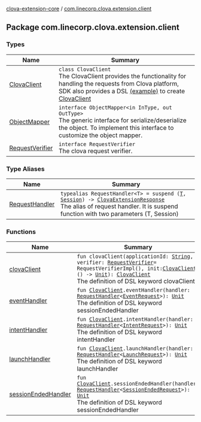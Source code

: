 [clova-extension-core](../index.md) / [com.linecorp.clova.extension.client](./index.md)

## Package com.linecorp.clova.extension.client

### Types

| Name | Summary |
|---|---|
| [ClovaClient](-clova-client/index.md) | `class ClovaClient`<br>The ClovaClient provides the functionality for handling the requests from Clova platform, SDK also provides a DSL [(example)](clova-client.md) to create [ClovaClient](-clova-client/index.md) |
| [ObjectMapper](-object-mapper/index.md) | `interface ObjectMapper<in InType, out OutType>`<br>The generic interface for serialize/deserialize the object. To implement this interface to customize the object mapper. |
| [RequestVerifier](-request-verifier/index.md) | `interface RequestVerifier`<br>The clova request verifier. |

### Type Aliases

| Name | Summary |
|---|---|
| [RequestHandler](-request-handler.md) | `typealias RequestHandler<T> = suspend (`[`T`](-request-handler.md#T)`, `[`Session`](../com.linecorp.clova.extension.model.request/-session/index.md)`) -> `[`ClovaExtensionResponse`](../com.linecorp.clova.extension.model.response/-clova-extension-response/index.md)<br>The alias of request handler. It is suspend function with two parameters (T, Session) |

### Functions

| Name | Summary |
|---|---|
| [clovaClient](clova-client.md) | `fun clovaClient(applicationId: `[`String`](https://kotlinlang.org/api/latest/jvm/stdlib/kotlin/-string/index.html)`, verifier: `[`RequestVerifier`](-request-verifier/index.md)` = RequestVerifierImpl(), init: `[`ClovaClient`](-clova-client/index.md)`.() -> `[`Unit`](https://kotlinlang.org/api/latest/jvm/stdlib/kotlin/-unit/index.html)`): `[`ClovaClient`](-clova-client/index.md)<br>The definition of DSL keyword clovaClient. |
| [eventHandler](event-handler.md) | `fun `[`ClovaClient`](-clova-client/index.md)`.eventHandler(handler: `[`RequestHandler`](-request-handler.md)`<`[`EventRequest`](../com.linecorp.clova.extension.model.request/-event-request/index.md)`>): `[`Unit`](https://kotlinlang.org/api/latest/jvm/stdlib/kotlin/-unit/index.html)<br>The definition of DSL keyword sessionEndedHandler |
| [intentHandler](intent-handler.md) | `fun `[`ClovaClient`](-clova-client/index.md)`.intentHandler(handler: `[`RequestHandler`](-request-handler.md)`<`[`IntentRequest`](../com.linecorp.clova.extension.model.request/-intent-request/index.md)`>): `[`Unit`](https://kotlinlang.org/api/latest/jvm/stdlib/kotlin/-unit/index.html)<br>The definition of DSL keyword intentHandler |
| [launchHandler](launch-handler.md) | `fun `[`ClovaClient`](-clova-client/index.md)`.launchHandler(handler: `[`RequestHandler`](-request-handler.md)`<`[`LaunchRequest`](../com.linecorp.clova.extension.model.request/-launch-request/index.md)`>): `[`Unit`](https://kotlinlang.org/api/latest/jvm/stdlib/kotlin/-unit/index.html)<br>The definition of DSL keyword launchHandler |
| [sessionEndedHandler](session-ended-handler.md) | `fun `[`ClovaClient`](-clova-client/index.md)`.sessionEndedHandler(handler: `[`RequestHandler`](-request-handler.md)`<`[`SessionEndedRequest`](../com.linecorp.clova.extension.model.request/-session-ended-request/index.md)`>): `[`Unit`](https://kotlinlang.org/api/latest/jvm/stdlib/kotlin/-unit/index.html)<br>The definition of DSL keyword sessionEndedHandler |
